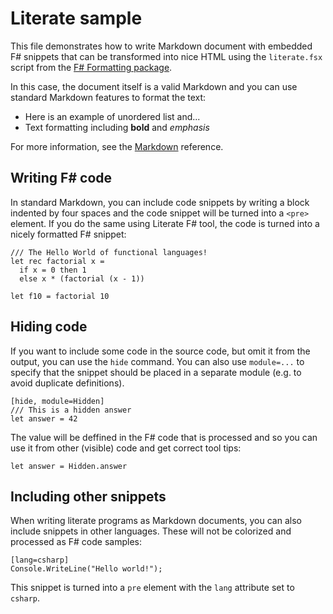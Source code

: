 ﻿Literate sample
===============

This file demonstrates how to write Markdown document with 
embedded F# snippets that can be transformed into nice HTML 
using the `literate.fsx` script from the [F# Formatting
package](http://tpetricek.github.com/FSharp.Formatting).

In this case, the document itself is a valid Markdown and 
you can use standard Markdown features to format the text:

 - Here is an example of unordered list and...
 - Text formatting including **bold** and _emphasis_

For more information, see the [Markdown][md] reference.

 [md]: http://daringfireball.net/projects/markdown


Writing F# code
---------------
In standard Markdown, you can include code snippets by 
writing a block indented by four spaces and the code 
snippet will be turned into a `<pre>` element. If you do 
the same using Literate F# tool, the code is turned into
a nicely formatted F# snippet:

    /// The Hello World of functional languages!
    let rec factorial x = 
      if x = 0 then 1 
      else x * (factorial (x - 1))

    let f10 = factorial 10


Hiding code
-----------

If you want to include some code in the source code, 
but omit it from the output, you can use the `hide` 
command. You can also use `module=...` to specify that 
the snippet should be placed in a separate module 
(e.g. to avoid duplicate definitions).

    [hide, module=Hidden]
    /// This is a hidden answer
    let answer = 42

The value will be deffined in the F# code that is 
processed and so you can use it from other (visible) 
code and get correct tool tips:

    let answer = Hidden.answer


Including other snippets
------------------------

When writing literate programs as Markdown documents, 
you can also include snippets in other languages. 
These will not be colorized and processed as F# 
code samples:

    [lang=csharp]
    Console.WriteLine("Hello world!");

This snippet is turned into a `pre` element with the
`lang` attribute set to `csharp`.